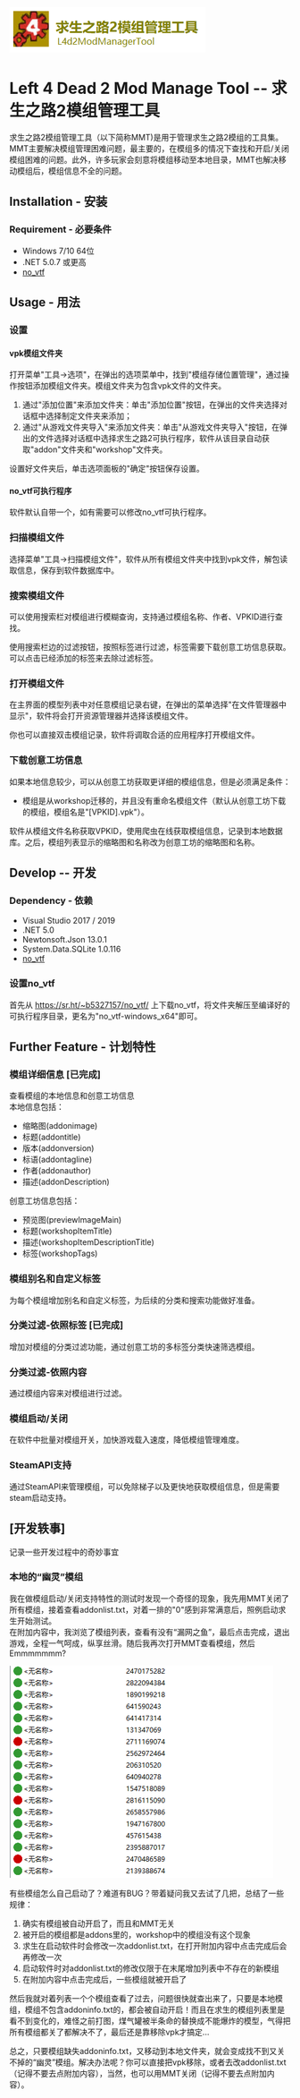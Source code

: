 ![img](img/banner.png)
# Left 4 Dead 2 Mod Manage Tool -- 求生之路2模组管理工具
求生之路2模组管理工具（以下简称MMT)是用于管理求生之路2模组的工具集。MMT主要解决模组管理困难问题，最主要的，在模组多的情况下查找和开启/关闭模组困难的问题。此外，许多玩家会刻意将模组移动至本地目录，MMT也解决移动模组后，模组信息不全的问题。

## Installation - 安装
### Requirement - 必要条件
* Windows 7/10 64位
* .NET 5.0.7 或更高
* [no_vtf](https://sr.ht/~b5327157/no_vtf/)

## Usage - 用法
### 设置
#### vpk模组文件夹
打开菜单"工具->选项"，在弹出的选项菜单中，找到"模组存储位置管理"，通过操作按钮添加模组文件夹。模组文件夹为包含vpk文件的文件夹。

1. 通过"添加位置"来添加文件夹：单击"添加位置"按钮，在弹出的文件夹选择对话框中选择制定文件夹来添加；
1. 通过"从游戏文件夹导入"来添加文件夹：单击"从游戏文件夹导入"按钮，在弹出的文件选择对话框中选择求生之路2可执行程序，软件从该目录自动获取"addon"文件夹和"workshop"文件夹。

设置好文件夹后，单击选项面板的"确定"按钮保存设置。

#### no_vtf可执行程序
软件默认自带一个，如有需要可以修改no_vtf可执行程序。

### 扫描模组文件
选择菜单"工具->扫描模组文件"，软件从所有模组文件夹中找到vpk文件，解包读取信息，保存到软件数据库中。

### 搜索模组文件
可以使用搜索栏对模组进行模糊查询，支持通过模组名称、作者、VPKID进行查找。

使用搜索栏边的过滤按钮，按照标签进行过滤，标签需要下载创意工坊信息获取。可以点击已经添加的标签来去除过滤标签。

### 打开模组文件
在主界面的模型列表中对任意模组记录右键，在弹出的菜单选择"在文件管理器中显示"，软件将会打开资源管理器并选择该模组文件。

你也可以直接双击模组记录，软件将调取合适的应用程序打开模组文件。

### 下载创意工坊信息
如果本地信息较少，可以从创意工坊获取更详细的模组信息，但是必须满足条件：

* 模组是从workshop迁移的，并且没有重命名模组文件（默认从创意工坊下载的模组，模组名是"[VPKID].vpk"）。

软件从模组文件名称获取VPKID，使用爬虫在线获取模组信息，记录到本地数据库。之后，模组列表显示的缩略图和名称改为创意工坊的缩略图和名称。

## Develop -- 开发
### Dependency - 依赖

* Visual Studio 2017 / 2019
* .NET 5.0
* Newtonsoft.Json 13.0.1
* System.Data.SQLite 1.0.116
* [no_vtf](https://sr.ht/~b5327157/no_vtf/)

### 设置no_vtf
首先从 https://sr.ht/~b5327157/no_vtf/ 上下载no_vtf，将文件夹解压至编译好的可执行程序目录，更名为"no_vtf-windows_x64"即可。

## Further Feature - 计划特性
### 模组详细信息 [已完成]
查看模组的本地信息和创意工坊信息  
本地信息包括：
* 缩略图(addonimage)
* 标题(addontitle)
* 版本(addonversion)
* 标语(addontagline)
* 作者(addonauthor)
* 描述(addonDescription)

创意工坊信息包括：
* 预览图(previewImageMain)
* 标题(workshopItemTitle)
* 描述(workshopItemDescriptionTitle)
* 标签(workshopTags)

### 模组别名和自定义标签
为每个模组增加别名和自定义标签，为后续的分类和搜索功能做好准备。

### 分类过滤-依照标签 [已完成]
增加对模组的分类过滤功能，通过创意工坊的多标签分类快速筛选模组。

### 分类过滤-依照内容
通过模组内容来对模组进行过滤。

### 模组启动/关闭
在软件中批量对模组开关，加快游戏载入速度，降低模组管理难度。

### SteamAPI支持
通过SteamAPI来管理模组，可以免除梯子以及更快地获取模组信息，但是需要steam启动支持。

## [开发轶事]
记录一些开发过程中的奇妙事宜
### 本地的“幽灵”模组
我在做模组启动/关闭支持特性的测试时发现一个奇怪的现象，我先用MMT关闭了所有模组，接着查看addonlist.txt，对着一排的"0"感到非常满意后，照例启动求生开始测试。  
在附加内容中，我浏览了模组列表，查看有没有“漏网之鱼”，最后点击完成，退出游戏，全程一气呵成，纵享丝滑。随后我再次打开MMT查看模组，然后Emmmmmmm?

![img](img/yishi1_1.jpg)

有些模组怎么自己启动了？难道有BUG？带着疑问我又去试了几把，总结了一些规律：

1. 确实有模组被自动开启了，而且和MMT无关
1. 被开启的模组都是addons里的，workshop中的模组没有这个现象
1. 求生在启动软件时会修改一次addonlist.txt，在打开附加内容中点击完成后会再修改一次
1. 启动软件时对addonlist.txt的修改仅限于在末尾增加列表中不存在的新模组
1. 在附加内容中点击完成后，一些模组就被开启了

然后我就对着列表一个个模组查看了过去，问题很快就查出来了，只要是本地模组，模组不包含addoninfo.txt的，都会被自动开启！而且在求生的模组列表里是看不到变化的，难怪之前打图，煤气罐被半条命的替换成不能爆炸的模型，气得把所有模组都关了都解决不了，最后还是靠移除vpk才搞定...

总之，只要模组缺失addoninfo.txt，又移动到本地文件夹，就会变成找不到又关不掉的“幽灵”模组。解决办法呢？你可以直接把vpk移除，或者去改addonlist.txt（记得不要去点附加内容），当然，也可以用MMT关闭（记得不要去点附加内容）。